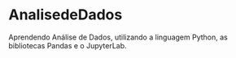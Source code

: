 # AnalisedeDados
Aprendendo Análise de Dados, utilizando a linguagem Python, as bibliotecas Pandas e o JupyterLab.
